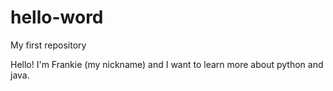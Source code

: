 # hello-word
My first repository 

Hello! I'm Frankie (my nickname) and I want to learn more about python and java.
